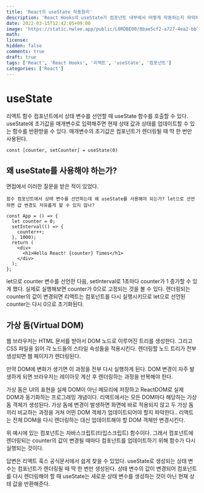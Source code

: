 ```yaml
---
title: 'React의 useState 작동원리'
description: 'React Hooks의 useState가 컴포넌트 내부에서 어떻게 작동하는지 파악해봤습니다.'
date: 2022-03-15T12:42:05+09:00
image: 'https://static.nwlee.app/public/L0RDBEO0/8bae5cf2-a727-4ea2-bb7d-2e1560e9c56f.png'
math:
license:
hidden: false
comments: true
draft: true
tags: ['React', 'React Hooks', '리액트', 'useState', '컴포넌트']
categories: ['React']
---
```


# useState

리액트 함수 컴포넌트에서 상태 변수를 선언할 때 useState 함수를 호출할 수 있다. useState에 초기값을 매개변수로 입력해주면 현재 상태 값과 상태를 업데이트할 수 있는 함수를 반환받을 수 있다. 매개변수의 초기값은 컴포넌트가 렌더링될 때 딱 한 번만 사용된다.

```JSX
const [counter, setCounter] = useState(0)
```

## 왜 useState를 사용해야 하는가?

면접에서 이러한 질문을 받은 적이 있었다.

```
함수 컴포넌트에서 상태 변수를 선언하는데 왜 useState를 사용해야 되는가? let으로 선언하면 값 변경도 자유롭게 할 수 있지 않나?
```

```TSX
const App = () => {
  let counter = 0;
  setInterval(() => {
    counter++;
  }, 1000);
  return (
    <div>
      <h1>Hello React! {counter} Times</h1>
    </div>
  );
};
```

let으로 counter 변수를 선언한 다음, setInterval로 1초마다 counter가 1 증가할 수 있게 했다. 실제로 실행해보면 counter가 0으로 고정되는 것을 볼 수 있다. 렌더링되는 counter의 값이 변경되면 리액트는 컴포넌트를 다시 실행시키므로 let으로 선언된 counter는 다시 0으로 초기화된다.

## 가상 돔(Virtual DOM)

웹 브라우저는 HTML 문서를 받아서 DOM 노드로 이루어진 트리를 생성한다. 그리고 CSS 파일을 읽어 각 노드들의 스타일 속성들을 적용시킨다. 렌더링할 노드 트리가 전부 생성되면 웹 페이지가 렌더링된다.

만약 DOM에 변화가 생기면 이 과정을 전부 다시 실행하게 된다. DOM 변경이 자주 발생하게 되면 브라우저는 레이아웃 계산 후 렌더링하는 과정을 반복해야 한다.

가상 돔은 UI의 표현을 실제 DOM이 아닌 메모리에 저장하고 ReactDOM로 실제 DOM과 동기화하는 프로그래밍 개념이다. 리액트에서는 모든 DOM마다 해당하는 가상 돔 객체가 생성된다. 가상 돔에 변경이 발생하면 화면에 바로 적용되지 않고 두 가상 돔끼리 비교하는 과정을 거쳐 어떤 DOM 객체가 업데이트되어야 할지 파악한다.. 리액트는 전체 DOM을 다시 렌더링하는 대신 업데이트해야 할 DOM 객체만 변경시킨다.

위 예시에 있는 컴포넌트는 자바스크립트(타입스크립트) 함수이다. 그래서 컴포넌트에 렌더링되는 counter의 값이 변경될 때마다 컴포넌트를 업데이트하기 위해 함수가 다시 실행되는 것이다.

답변은 리액트 훅스 공식문서에서 쉽게 찾을 수 있었다. useState로 생성되는 상태 변수는 컴포넌트가 렌더링될 때 딱 한 번만 생성된다. 상태 변수의 값이 변경되어 컴포넌트를 다시 렌더링해야 할 때 useState는 새로운 상태 변수를 생성하는 것이 아닌 현재 상태 값을 반환해준다.
